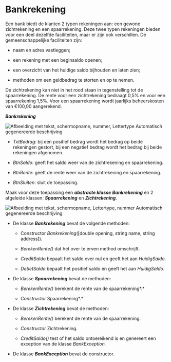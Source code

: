 # Bankrekening

Een bank biedt de klanten 2 typen rekeningen aan: een gewone
zichtrekening en een spaarrekening. Deze twee typen rekeningen bieden
voor een deel dezelfde faciliteiten, maar er zijn ook verschillen. De
gemeenschappelijke faciliteiten zijn:

-   naam en adres vastleggen;

-   een rekening met een beginsaldo openen;

-   een overzicht van het huidige saldo bijhouden en laten zien;

-   methoden om een geldbedrag te storten en op te nemen.

De zichtrekening kan niet in het rood staan in tegenstelling tot de
spaarrekening. De rente voor een zichtrekening bedraagt 0,5% en voor een
spaarrekening 1,5%. Voor een spaarrekening wordt jaarlijks beheerskosten
van €100,00 aangerekend.

***Bankrekening***

![Afbeelding met tekst, schermopname, nummer, Lettertype Automatisch
gegenereerde
beschrijving](./media/image1.png)

-   *TxtBedrag*: bij een positief bedrag wordt het bedrag op beide
    rekeningen gestort, bij een negatief bedrag wordt het bedrag bij
    beide rekeningen afgenomen.

-   *BtnSaldo*: geeft het saldo weer van de zichtrekening en
    spaarrekening.

-   *BtnRente*: geeft de rente weer van de zichtrekening en
    spaarrekening.

-   *BtnSluiten*: sluit de toepassing.

Maak voor deze toepassing een ***abstracte klasse*** ***Bankrekening***
en 2 afgeleide klassen: ***Spaarrekening*** en ***Zichtrekening***.

![Afbeelding met tekst, schermopname, Lettertype, nummer Automatisch
gegenereerde
beschrijving](./media/image2.png)

-   De klasse ***Bankrekening*** bevat de volgende methoden:

    -   Constructor *Bankrekening*([double opening, string name, string
        address]).

    -   *BerekenRente()* dat het over te erven method omschrijft.

    -   *CreditSaldo* bepaalt het saldo over nul en geeft het aan
        *HuidigSaldo*.

    -   *DebetSaldo* bepaalt het positief saldo en geeft het aan
        *HuidigSaldo*.

-   De klasse ***Spaarrekening*** bevat de methoden:

    -   *BerekenRente()* berekent de rente van de spaarrekening*.*

    -   *Constructor* Spaarrekening*.*

-   De klasse ***Zichtrekening*** bevat de methoden:

    -   *BerekenRente()* berekent de rente van de spaarrekening.

    -   *Constructor* Zichtrekening.

    -   *CreditSaldo()* test of het saldo ontoereikend is en genereert
        een exception van de klasse *BankException.*

-   De klasse ***BankException*** bevat de constructor.

